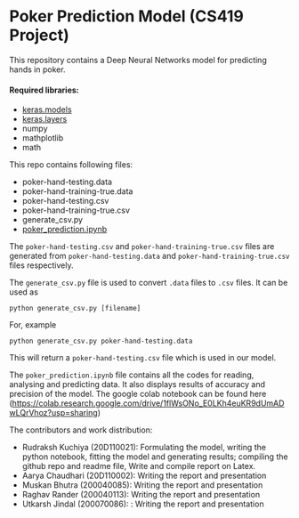 # Poker Prediction Model (CS419 Project)

This repository contains a Deep Neural Networks model for predicting hands in poker. 

#### Required libraries:
- [keras.models](https://phoenixnap.com/kb/how-to-install-keras-on-linux)
- [keras.layers](https://phoenixnap.com/kb/how-to-install-keras-on-linux)
- numpy
- mathplotlib
- math

This repo contains following files:
- poker-hand-testing.data
- poker-hand-training-true.data
- poker-hand-testing.csv
- poker-hand-training-true.csv
- generate_csv.py
- [poker_prediction.ipynb](https://colab.research.google.com/drive/1flWsONo_E0LKh4euKR9dUmADwLQrVhoz?usp=sharing)

The `poker-hand-testing.csv` and `poker-hand-training-true.csv` files are generated from `poker-hand-testing.data` and `poker-hand-training-true.csv` files respectively.

The `generate_csv.py` file is used to convert `.data` files to `.csv` files. It can be used as 
```
python generate_csv.py [filename]
```

For, example
```
python generate_csv.py poker-hand-testing.data
```
This will return a `poker-hand-testing.csv` file which is used in our model.

The `poker_prediction.ipynb` file contains all the codes for reading, analysing and predicting data. It also displays results of accuracy and precision of the model. The google colab notebook can be found here (https://colab.research.google.com/drive/1flWsONo_E0LKh4euKR9dUmADwLQrVhoz?usp=sharing)

The contributors and work distribution:
- Rudraksh Kuchiya (20D110021): Formulating the model, writing the python notebook, fitting the model and generating results; compiling the github repo and readme file, Write and compile report on Latex.
- Aarya Chaudhari (20D110002): Writing the report and presentation
- Muskan Bhutra (200040085): Writing the report and presentation
- Raghav Rander (200040113): Writing the report and presentation
- Utkarsh Jindal (200070086): : Writing the report and presentation
